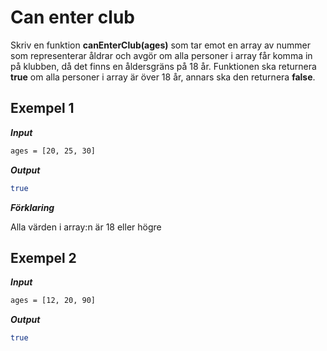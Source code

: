 # Can enter club

Skriv en funktion **canEnterClub(ages)** som tar emot en array av nummer som representerar åldrar och avgör om alla personer i array får komma in på klubben, då det finns en åldersgräns på 18 år. Funktionen ska returnera **true** om alla personer i array är över 18 år, annars ska den returnera **false**.

## Exempel 1

**_Input_**

```bash
ages = [20, 25, 30]
```

**_Output_**

```bash
true
```

**_Förklaring_**

Alla värden i array:n är 18 eller högre

## Exempel 2

**_Input_**

```bash
ages = [12, 20, 90]
```

**_Output_**

```bash
true
```
